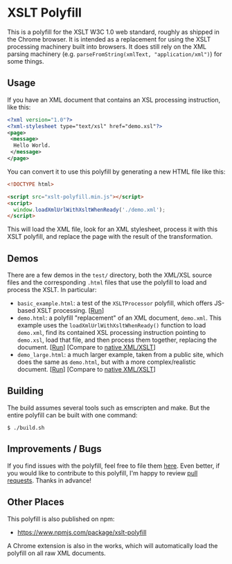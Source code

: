 # XSLT Polyfill

This is a polyfill for the XSLT W3C 1.0 web standard, roughly as shipped in
the Chrome browser. It is intended as a replacement for using the XSLT
processing machinery built into browsers. It does still rely on the XML
parsing machinery (e.g. `parseFromString(xmlText, "application/xml")`) for
some things.

## Usage

If you have an XML document that contains an XSL processing instruction, like
this:

```xml
<?xml version="1.0"?>
<?xml-stylesheet type="text/xsl" href="demo.xsl"?>
<page>
 <message>
  Hello World.
 </message>
</page>
```

You can convert it to use this polyfill by generating a new HTML file like this:

```html
<!DOCTYPE html>

<script src="xslt-polyfill.min.js"></script>
<script>
  window.loadXmlUrlWithXsltWhenReady('./demo.xml');
</script>
```

This will load the XML file, look for an XML stylesheet, process it with this
XSLT polyfill, and replace the page with the result of the transformation.

## Demos

There are a few demos in the `test/` directory, both the XML/XSL source files
and the corresponding `.html` files that use the polyfill to load and process
the XSLT. In particular:

- `basic_example.html`: a test of the `XSLTProcessor` polyfill, which offers
  JS-based XSLT processing.
  \[[Run](https://mfreed7.github.io/xslt_polyfill/test/basic_example.html)\]
- `demo.html`: a polyfill "replacement" of an XML document, `demo.xml`. This
  example uses the `loadXmlUrlWithXsltWhenReady()` function to load `demo.xml`,
  find its contained XSL processing instruction pointing to `demo.xsl`, load
  that file, and then process them together, replacing the document.
  \[[Run](https://mfreed7.github.io/xslt_polyfill/test/demo.html)\]
  \[Compare to [native XML/XSLT](https://mfreed7.github.io/xslt_polyfill/test/demo.xml)\]
- `demo_large.html`: a much larger example, taken from a public site, which
  does the same as `demo.html`, but with a more complex/realistic document.
  \[[Run](https://mfreed7.github.io/xslt_polyfill/test/demo_large.html)\]
  \[Compare to [native XML/XSLT](https://mfreed7.github.io/xslt_polyfill/test/demo_large.xml)\]

## Building

The build assumes several tools such as emscripten and make. But the entire
polyfill can be built with one command:

```
$ ./build.sh
```

## Improvements / Bugs

If you find issues with the polyfill, feel free to file them [here](https://github.com/mfreed7/xslt_polyfill/issues).
Even better, if you would like to contribute to this polyfill,
I'm happy to review [pull requests](https://github.com/mfreed7/xslt_polyfill/pulls).
Thanks in advance!

## Other Places

This polyfill is also published on npm:

- https://www.npmjs.com/package/xslt-polyfill

A Chrome extension is also in the works, which will automatically load the polyfill on all raw XML documents.
